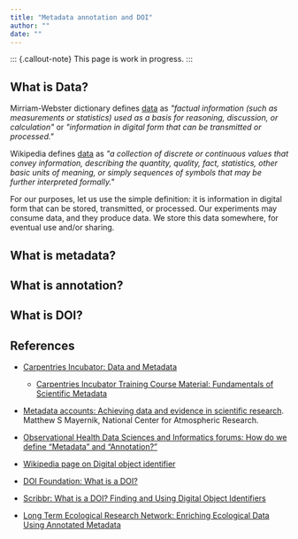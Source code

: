 ```yaml
---
title: "Metadata annotation and DOI"
author: ""
date: ""
---
```


::: {.callout-note}
This page is work in progress.
:::

## What is Data?

<!-- TODO -->

Mirriam-Webster dictionary defines [data][webster-data] as _"factual
information (such as measurements or statistics) used as a basis for
reasoning, discussion, or calculation"_ or _"information in digital
form that can be transmitted or processed."_

Wikipedia defines [data][wikipedia-data] as _"a collection of discrete
or continuous values that convey information, describing the quantity,
quality, fact, statistics, other basic units of meaning, or simply
sequences of symbols that may be further interpreted formally."_

[webster-data]: https://www.merriam-webster.com/dictionary/data
[wikipedia-data]: https://en.wikipedia.org/wiki/Data

For our purposes, let us use the simple definition: it is information
in digital form that can be stored, transmitted, or processed.  Our
experiments may consume data, and they produce data.  We store this
data somewhere, for eventual use and/or sharing.

## What is metadata?

<!-- TODO -->

## What is annotation?

<!-- TODO -->

## What is DOI?

<!-- TODO -->


## References

- [Carpentries Incubator: Data and
  Metadata](https://carpentries-incubator.github.io/scientific-metadata/instructor/data-metadata.html)

  - [Carpentries Incubator Training Course Material: Fundamentals of
    Scientific Metadata](https://zenodo.org/records/10091708)

- [Metadata accounts: Achieving data and evidence in scientific
  research](https://pmc.ncbi.nlm.nih.gov/articles/PMC7323761/). Matthew
  S Mayernik, National Center for Atmospheric Research.

- [Observational Health Data Sciences and Informatics forums: How do
  we define “Metadata” and
  “Annotation?”](https://forums.ohdsi.org/t/how-do-we-define-metadata-and-annotation/4424)

- [Wikipedia page on Digital object
  identifier](https://en.wikipedia.org/wiki/Digital_object_identifier)

- [DOI Foundation: What is a
  DOI?](https://www.doi.org/the-identifier/what-is-a-doi/)

- [Scribbr: What is a DOI? Finding and Using Digital Object
  Identifiers](https://www.scribbr.com/citing-sources/what-is-a-doi/)

- [Long Term Ecological Research Network: Enriching Ecological Data
  Using Annotated Metadata](https://lternet.edu/stories/enriching-ecological-data-using-annotated-metadata/)
